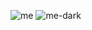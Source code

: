 ![me](https://user-images.githubusercontent.com/13800404/143084490-b39cca18-6b92-4da5-a5ae-6f161665f757.png#gh-dark-mode-only)
![me-dark](https://user-images.githubusercontent.com/13800404/143677594-7d836137-8fe7-413f-baab-62b365a78953.png#gh-light-mode-only)
